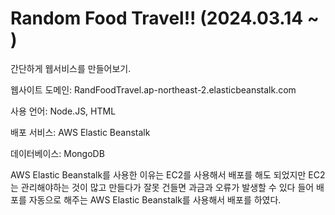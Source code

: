 # Random Food Travel!! (2024.03.14 ~ )
간단하게 웹서비스를 만들어보기.

웹사이트 도메인: RandFoodTravel.ap-northeast-2.elasticbeanstalk.com 

사용 언어: Node.JS, HTML

배포 서비스: AWS Elastic Beanstalk

데이터베이스: MongoDB


AWS Elastic Beanstalk를 사용한 이유는 EC2를 사용해서 배포를 해도 되었지만 EC2는 관리해야하는 것이 많고 만들다가 잘못 건들면 과금과 오류가 발생할 수 있다 들어 배포를 자동으로 해주는 AWS Elastic Beanstalk를 사용해서 배포를 하였다.

